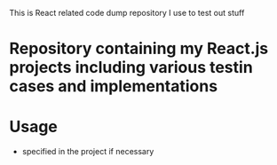 This is React related code dump repository I use to test out stuff
# Repository containing my React.js projects including various testin cases and implementations

# Usage
- specified in the project if necessary
